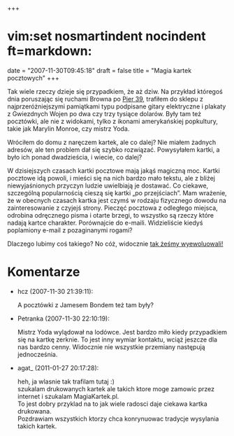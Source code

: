+++
# vim:set nosmartindent nocindent ft=markdown:
date = "2007-11-30T09:45:18"
draft = false
title = "Magia kartek pocztowych"
+++

Tak wiele rzeczy dzieje się przypadkiem, że aż dziw. Na przykład któregoś dnia
poruszając się ruchami Browna po [Pier
39](http://en.wikipedia.org/wiki/Pier_39), trafiłem do sklepu
z najprzeróżniejszymi pamiątkami typu podpisane gitary elektryczne i plakaty
z Gwiezdnych Wojen po dwa czy trzy tysiące dolarów. Były tam też pocztówki, ale
nie z widokami, tylko z ikonami amerykańskiej popkultury, takie jak Marylin
Monroe, czy mistrz Yoda.

Wróciłem do domu z naręczem kartek, ale co dalej? Nie miałem żadnych adresów,
ale ten problem dał się szybko rozwiązać. Powysyłałem kartki, a było ich ponad
dwadzieścia, i wiecie, co dalej?

W dzisiejszych czasach kartki pocztowe mają jakąś magiczną moc. Kartki pocztowe
idą powoli, i mieści się na nich bardzo mało tekstu, ale z bliżej
niewyjaśnionych przyczyn ludzie uwielbiają je dostawać. Co ciekawe, szczególną
popularnością cieszą się kartki „po przejściach”. Mam wrażenie, że w obecnych
czasach kartka jest czymś w rodzaju fizycznego dowodu na zainteresowanie
z czyjejś strony. Pieczęć pocztowa z odległego miejsca, odrobina odręcznego
pisma i otarte brzegi, to wszystko są rzeczy które nadają kartce charakter.
Porównajcie do e-maili. Widzieliście kiedyś poplamiony e-mail z pozaginanymi
rogami?

Dlaczego lubimy coś takiego? No cóż, widocznie [tak żeśmy
wyewoluowali!](http://www.tinyrevolution.com/mt/archives/001900.html)

# Komentarze

* hcz (2007-11-30 21:39:11): <p>A pocztówki z Jamesem Bondem też tam były?</p>
* Petranka (2007-11-30 22:10:19): <p>Mistrz Yoda wylądował na lodówce. Jest
  bardzo miło kiedy przypadkiem się na kartkę zerknie. To jest inny wymiar
  kontaktu, wciąż jeszcze dla nas bardzo cenny. Widocznie nie wszystkie
  przemiany następują jednocześnia.</p>
* agat_ (2011-01-27 20:17:28): <p>heh, ja wlasnie tak trafilam tutaj :)<br />
  szukalam drukowanych kartek ale takich ktore moge zamowic przez internet i
  szukalam MagiaKartek.pl.<br /> To jest dobry przyklad na to jak wiele radosci
  daje ciekawa kartka drukowana.<br /> Pozdrawiam wszystkich ktorzy chca
  konrynuowac tradycje wysylania takich kartek.</p>
